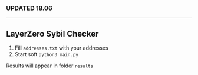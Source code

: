 ### UPDATED 18.06

---

## LayerZero Sybil Checker

1. Fill `addresses.txt` with your addresses
2. Start soft `python3 main.py`

Results will appear in folder `results`
